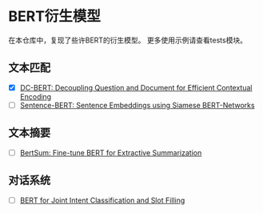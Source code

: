# BERT衍生模型

在本仓库中，复现了些许BERT的衍生模型。
更多使用示例请查看tests模块。

## 文本匹配
- [x] [DC-BERT: Decoupling Question and Document for Efficient Contextual Encoding](https://arxiv.org/abs/2002.12591)
- [ ] [Sentence-BERT: Sentence Embeddings using Siamese BERT-Networks](https://arxiv.org/abs/1908.10084)

## 文本摘要
- [ ] [BertSum: Fine-tune BERT for Extractive Summarization](https://arxiv.org/abs/1903.10318)

## 对话系统

- [ ] [BERT for Joint Intent Classification and Slot Filling](https://arxiv.org/abs/1902.10909)